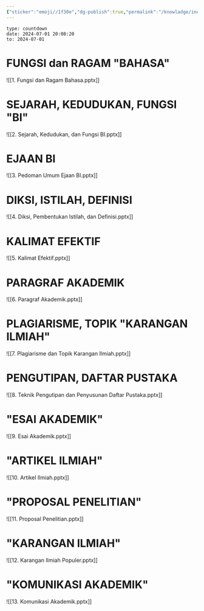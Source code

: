 ```yaml
---
{"sticker":"emoji//1f30e","dg-publish":true,"permalink":"/knowladge/indonesia/","dgPassFrontmatter":true,"noteIcon":""}
---
```


```widgets
type: countdown
date: 2024-07-01 20:08:20
to: 2024-07-01
```
# FUNGSI dan RAGAM "BAHASA"
![[1. Fungsi dan Ragam Bahasa.pptx]]

# SEJARAH, KEDUDUKAN, FUNGSI "BI"
![[2. Sejarah, Kedudukan, dan Fungsi BI.pptx]]

# EJAAN BI
![[3. Pedoman Umum Ejaan BI.pptx]]

# DIKSI, ISTILAH, DEFINISI
![[4. Diksi, Pembentukan Istilah, dan Definisi.pptx]]

# KALIMAT EFEKTIF
![[5. Kalimat Efektif.pptx]]

# PARAGRAF AKADEMIK
![[6. Paragraf Akademik.pptx]]

# PLAGIARISME, TOPIK "KARANGAN ILMIAH"
![[7. Plagiarisme dan Topik Karangan Ilmiah.pptx]]

# PENGUTIPAN, DAFTAR PUSTAKA
![[8. Teknik Pengutipan dan Penyusunan Daftar Pustaka.pptx]]

# "ESAI AKADEMIK"
![[9. Esai Akademik.pptx]]

# "ARTIKEL ILMIAH"
![[10. Artikel Ilmiah.pptx]]

# "PROPOSAL PENELITIAN"
![[11. Proposal Penelitian.pptx]]

# "KARANGAN ILMIAH"
![[12. Karangan Ilmiah Populer.pptx]]

# "KOMUNIKASI AKADEMIK"
![[13. Komunikasi Akademik.pptx]]




